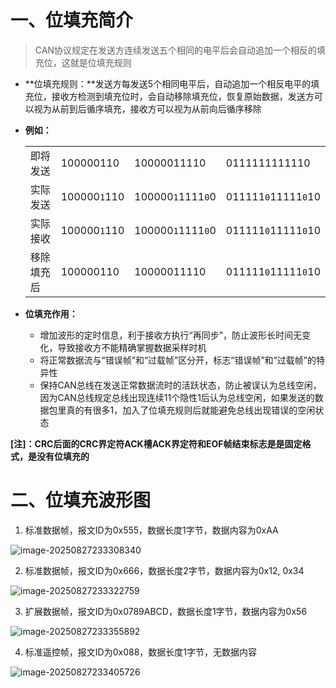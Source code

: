 # 一、位填充简介

>  CAN协议规定在发送方连续发送五个相同的电平后会自动追加一个相反的填充位，这就是位填充规则

* **位填充规则：**发送方每发送5个相同电平后，自动追加一个相反电平的填充位，接收方检测到填充位时，会自动移除填充位，恢复原始数据，发送方可以视为从前到后循序填充，接收方可以视为从前向后循序移除

* **例如：**

  |            |              |                   |                     |
  | ---------- | ------------ | ----------------- | ------------------- |
  | 即将发送   | 100000110    | 10000011110       | 0111111111110       |
  | 实际发送   | 100000`1`110 | 100000`1`1111`0`0 | 011111`0`11111`0`10 |
  | 实际接收   | 100000`1`110 | 100000`1`1111`0`0 | 011111`0`11111`0`10 |
  | 移除填充后 | 100000110    | 10000011110       | 011111`0`11111`0`10 |

* **位填充作用：**
  
  * 增加波形的定时信息，利于接收方执行“再同步”，防止波形长时间无变化，导致接收方不能精确掌握数据采样时机
  * 将正常数据流与“错误帧”和“过载帧”区分开，标志“错误帧”和“过载帧”的特异性
  * 保持CAN总线在发送正常数据流时的活跃状态，防止被误认为总线空闲，因为CAN总线规定总线出现连续11个隐性1后认为总线空闲，如果发送的数据包里真的有很多1，加入了位填充规则后就能避免总线出现错误的空闲状态

**[注]：CRC后面的CRC界定符ACK槽ACK界定符和EOF帧结束标志是是固定格式，是没有位填充的**



# 二、位填充波形图

1. 标准数据帧，报文ID为0x555，数据长度1字节，数据内容为0xAA

![image-20250827233308340](./assets/image-20250827233308340.png)



2. 标准数据帧，报文ID为0x666，数据长度2字节，数据内容为0x12, 0x34

![image-20250827233322759](./assets/image-20250827233322759.png)



3. 扩展数据帧，报文ID为0x0789ABCD，数据长度1字节，数据内容为0x56

![image-20250827233355892](./assets/image-20250827233355892.png)



4. 标准遥控帧，报文ID为0x088，数据长度1字节，无数据内容

![image-20250827233405726](./assets/image-20250827233405726.png)
